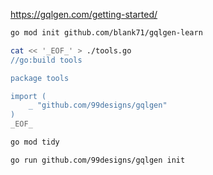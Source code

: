 https://gqlgen.com/getting-started/

```bash
go mod init github.com/blank71/gqlgen-learn
```

```bash
cat << '_EOF_' > ./tools.go
//go:build tools

package tools

import (
	_ "github.com/99designs/gqlgen"
)
_EOF_
```

```bash
go mod tidy
```

```
go run github.com/99designs/gqlgen init
```
